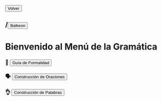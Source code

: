 
<button class="button-82-pushable" role="button" onclick="location.href='history.back()'">
  <span class="button-82-shadow"></span>
  <span class="button-82-edge"></span>
  <span class="button-82-front text">
  Volver
 </span> </button>

## /<button class="button-16" role="button" onclick="location.href='../index'">Balkeon</button>

# Bienvenido al Menú de la Gramática

### 🧐 <button class="button-16" role="button" onclick="location.href='./formalityguide'">Guía de Formalidad</button>

### 🗣 <button class="button-16" role="button" onclick="location.href='./sentences'">Construcción de Oraciones</button>

### 👌 <button class="button-16" role="button" onclick="location.href='./words'">Construcción de Palabras</button>


